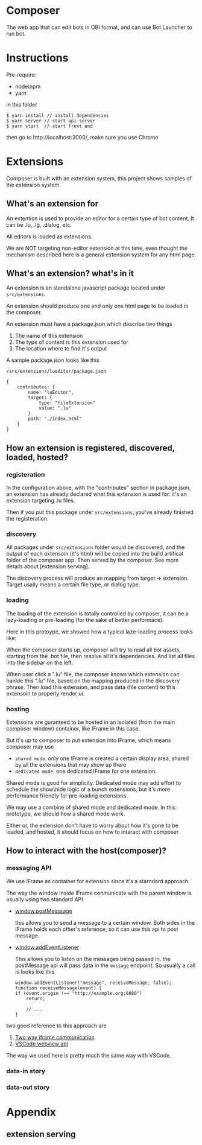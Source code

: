 # Composer
The web app that can edit bots in OBI format, and can use Bot Launcher to run bot.

# Instructions

Pre-require:
* node\npm
* yarn

in this folder

```
$ yarn install // install dependencies
$ yarn server // start api server
$ yarn start  // start front end
```
then go to http://localhost:3000/, make sure you use Chrome


# Extensions
Composer is built with an extension system, this project shows samples of the extension system

## What's an extension for
An extention is used to provide an editor for a certain type of bot content. It can be .lu, .lg, .dialog, etc.

All editors is loaded as extensions.

We are NOT targeting non-editor extension at this time, even thought the mechanism described here is a general extension system for any html page.

## What's an extension? what's in it
An extension is an standalone javascript package located under `src/extensions`. 

An extension should produce one and only one html page to be loaded in the composer. 

An extension must have a package.json which describe two things
1. The name of this extension
2. The type of content is this extension used for
3. The location where to find it's output

A sample package.json looks like this
```
/src/extensions/lueditor/package.json

{
    contributes: {
        name: "luEditor",
        target: {
            type: "fileExtension"
            value: ".lu"
        }
        path: "./index.html"
    }
}
```

## How an extension is registered, discovered, loaded, hosted?

### registeration
In the configuration above, with the "contributes" section in package.json, an extension has already declared what this  extension is used for: it's an extension targeting .lu files.

Then if you put this package under `src/extensions`, you've already finished the registeration. 

### discovery

All packages under `src/extensions` folder would be discovered, and the output of each extensoin (it's html) will be copied into the build artificat folder of the composer app. Then served by the composer. See more details about [extension serving]. 

The discovery process will produce an mapping from target => extension. Target usally means a certain file type, or dialog type.

### loading

The loading of the extension is totally controlled by composer, it can be a lazy-loading or pre-loading (for the sake of better performace). 

Here in this protoype, we showed how a typical laze-loading process looks like:

When the composer starts up, composer will try to read all bot assets, starting from the .bot file, then resolve all it's dependencies. And list all files into the sidebar on the left.

When user click a ".lu" file, the composer knows which extension can hanlde this ".lu" file, based on the mapping produced in the discovery phrase. Then load this extension, and pass data (file content) to this extensoin to properly render ui. 

### hosting

Extensoins are guranteed to be hosted in an isolated (from the main composer window) container, like IFrame in this case.

But it's up to composer to put extension into IFrame, which means composer may use

* `shared mode`.  only one IFrame is created a certain display area, shared by all the extensions that may show up there
* `dedicated mode`. one dedicated IFrame for one extension.

Shared mode is good for simplicity. Dedicated mode may add effort to schedule the show\hide logic of a bunch extensions, but it's more performance friendly for pre-loading extensions.

We may use a combine of shared mode and dedicated mode. In this prototype, we should how a shared mode work.

Either or, the extension don't have to worry about how it's gone to be loaded, and hosted, it should focus on how to interact with composer. 

## How to interact with the host(composer)?


### messaging API
We use IFrame as container for extension since it's a starndard approach. 

The way the window inside IFrame conmunicate with the parent window is usually using two standard API
* [window.postMesssage](https://developer.mozilla.org/en-US/docs/Web/API/Channel_Messaging_API) 

  this allows you to send a message to a certain window. Both sides in the IFrame holds each other's reference, so it can use this api to post message. 
* [window.addEventListener](https://developer.mozilla.org/zh-CN/docs/Web/API/EventTarget/addEventListener)

  This allows you to listen on the messages being passed in. the postMessage api will pass data in the `message` endpoint. So usually a call is looks like this 

    ```
    window.addEventListener("message", receiveMessage, false);
    function receiveMessage(event) {
    if (event.origin !== "http://example.org:8080")
        return;

        // ...
    }
  ```

two good reference to this approach are
1. [Two way iframe communication](https://gist.github.com/pbojinov/8965299)
2. [VSCode webview api](https://code.visualstudio.com/api/extension-guides/webview#scripts-and-message-passing)

The way we used here is pretty much the same way with VSCode.
### data-in story



### data-out story











# Appendix

## extension serving